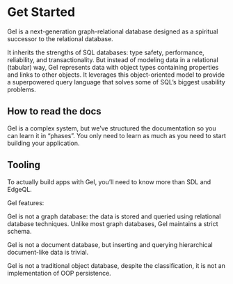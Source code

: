 # Get Started

Gel is a next-generation graph-relational database designed as a spiritual successor to the relational database.

It inherits the strengths of SQL databases: type safety, performance, reliability, and transactionality. But instead of modeling data in a relational (tabular) way, Gel represents data with object types containing properties and links to other objects. It leverages this object-oriented model to provide a superpowered query language that solves some of SQL’s biggest usability problems.

## How to read the docs

Gel is a complex system, but we’ve structured the documentation so you can learn it in “phases”. You only need to learn as much as you need to start building your application.

## Tooling

To actually build apps with Gel, you’ll need to know more than SDL and EdgeQL.

Gel features:

Gel is not a graph database: the data is stored and queried using relational database techniques.  Unlike most graph databases, Gel maintains a strict schema.

Gel is not a document database, but inserting and querying hierarchical document-like data is trivial.

Gel is not a traditional object database, despite the classification, it is not an implementation of OOP persistence.

